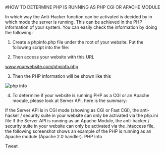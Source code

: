 #HOW TO DETERMINE PHP IS RUNNING AS PHP CGI OR APACHE MODULE

In which way the Anti-Hacker function can be activated is decided by in which mode the server is running. This can be achieved in the PHP information of your system. You can easily check the information by doing the following:

1. Create a phpinfo.php file under the root of your website. Put the following script into the file:

<?php phpinfo(); ?>

2. Then access your website with this URL

www.yourwebsite.com/phpinfo.php

3. Then the PHP information will be shown like this

![php info](http://cdn.opensource-excellence.eu/screenshots/antihacker/phpinfo.png)

4. To determine if your website is running PHP as a CGI or an Apache module, please look at Server API, here is the summary:

If the Server API is in CGI mode (showing as CGI or Fast CGI), the anti-hacker / security suite in your website can only be activated via the php.ini file
If the Server API is running as an Apache Module, the anti-hacker / security suite in your website can only be activated via the .htaccess file, the following screenshot shows an example of the PHP is running as an Apache module (Apache 2.0 handler).
PHP Info

Tweet
